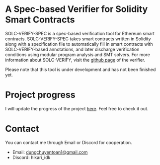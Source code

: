 # A Spec-based Verifier for Solidity Smart Contracts
SOLC-VERIFY-SPEC is a spec-based verification tool for Ethereum smart contracts. SOLC-VERIFY-SPEC takes smart contracts written in Solidity along with a specification file to automatically fill in smart contracts with SOLC-VERIFY-based annotations, and later discharge verification conditions using modular program analysis and SMT solvers.
For more information about SOLC-VERIFY, visit the [github page](https://github.com/SRI-CSL/solidity) of the verifier.

Please note that this tool is under development and has not been finished yet.
# Project progress 
I will update the progress of the project [here](https://docs.google.com/document/d/1yTYbbY1E0_Z1m4hF7S2beyjzZTqIQ_6BC8W1GNmKNWU/edit?usp=sharing). Feel free to check it out.

# Contact
You can contact me through Email or Discord for cooperation.
- Email: dungchuyentoan1@gmail.com
- Discord: hikari_idk